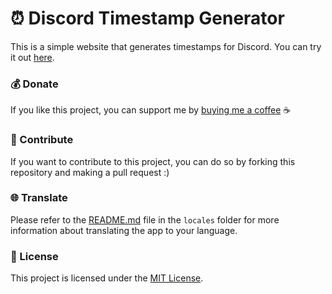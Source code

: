 # ⏰ Discord Timestamp Generator

This is a simple website that generates timestamps for Discord. You can try it out [here](https://d.guko.dev/).

### 💰 Donate

If you like this project, you can support me by [buying me a coffee](https://ko-fi.com/gukodev) ☕

### 👥 Contribute

If you want to contribute to this project, you can do so by forking this repository and making a pull request :)

### 🌐 Translate

Please refer to the [README.md](./locales/README.md) file in the `locales` folder for more information about translating the app to your language.

### 📄 License

This project is licensed under the [MIT License](./LICENSE).
